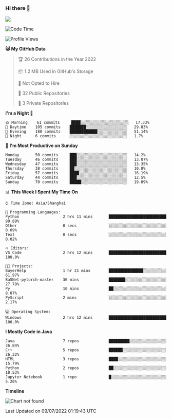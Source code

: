 ### Hi there 👋

<!--
**zhou-ning/zhou-ning** is a ✨ _special_ ✨ repository because its `README.md` (this file) appears on your GitHub profile.

Here are some ideas to get you started:

- 🔭 I’m currently working on ...
- 🌱 I’m currently learning ...
- 👯 I’m looking to collaborate on ...
- 🤔 I’m looking for help with ...
- 💬 Ask me about ...
- 📫 How to reach me: ...
- 😄 Pronouns: ...
- ⚡ Fun fact: ...
-->
![](https://github-readme-stats.vercel.app/api?username=zhou-ning)

<!--START_SECTION:waka-->
![Code Time](http://img.shields.io/badge/Code%20Time-0%20secs-blue)

![Profile Views](http://img.shields.io/badge/Profile%20Views-1-blue)

**🐱 My GitHub Data** 

> 🏆 26 Contributions in the Year 2022
 > 
> 📦 1.2 MB Used in GitHub's Storage 
 > 
> 🚫 Not Opted to Hire
 > 
> 📜 32 Public Repositories 
 > 
> 🔑 3 Private Repositories  
 > 
**I'm a Night 🦉** 

```text
🌞 Morning    61 commits     ████░░░░░░░░░░░░░░░░░░░░░   17.33% 
🌆 Daytime    105 commits    ███████░░░░░░░░░░░░░░░░░░   29.83% 
🌃 Evening    180 commits    ████████████░░░░░░░░░░░░░   51.14% 
🌙 Night      6 commits      ░░░░░░░░░░░░░░░░░░░░░░░░░   1.7%

```
📅 **I'm Most Productive on Sunday** 

```text
Monday       50 commits     ███░░░░░░░░░░░░░░░░░░░░░░   14.2% 
Tuesday      46 commits     ███░░░░░░░░░░░░░░░░░░░░░░   13.07% 
Wednesday    47 commits     ███░░░░░░░░░░░░░░░░░░░░░░   13.35% 
Thursday     38 commits     ██░░░░░░░░░░░░░░░░░░░░░░░   10.8% 
Friday       57 commits     ████░░░░░░░░░░░░░░░░░░░░░   16.19% 
Saturday     44 commits     ███░░░░░░░░░░░░░░░░░░░░░░   12.5% 
Sunday       70 commits     █████░░░░░░░░░░░░░░░░░░░░   19.89%

```


📊 **This Week I Spent My Time On** 

```text
⌚︎ Time Zone: Asia/Shanghai

💬 Programming Languages: 
Python                   2 hrs 11 mins       █████████████████████████   99.89% 
Other                    0 secs              ░░░░░░░░░░░░░░░░░░░░░░░░░   0.09% 
Text                     0 secs              ░░░░░░░░░░░░░░░░░░░░░░░░░   0.02%

🔥 Editors: 
VS Code                  2 hrs 12 mins       █████████████████████████   100.0%

🐱‍💻 Projects: 
BuyerHelp                1 hr 21 mins        ███████████████░░░░░░░░░░   61.97% 
BaSNet-pytorch-master    36 mins             ███████░░░░░░░░░░░░░░░░░░   27.78% 
Py                       10 mins             ██░░░░░░░░░░░░░░░░░░░░░░░   8.07% 
PyScript                 2 mins              ░░░░░░░░░░░░░░░░░░░░░░░░░   2.17%

💻 Operating System: 
Windows                  2 hrs 12 mins       █████████████████████████   100.0%

```

**I Mostly Code in Java** 

```text
Java                     7 repos             █████████░░░░░░░░░░░░░░░░   36.84% 
C++                      5 repos             ██████░░░░░░░░░░░░░░░░░░░   26.32% 
HTML                     3 repos             ████░░░░░░░░░░░░░░░░░░░░░   15.79% 
Python                   2 repos             ██░░░░░░░░░░░░░░░░░░░░░░░   10.53% 
Jupyter Notebook         1 repo              █░░░░░░░░░░░░░░░░░░░░░░░░   5.26%

```


**Timeline**

![Chart not found](https://raw.githubusercontent.com/zhou-ning/zhou-ning/main/charts/bar_graph.png) 


 Last Updated on 09/07/2022 01:19:43 UTC
<!--END_SECTION:waka-->
